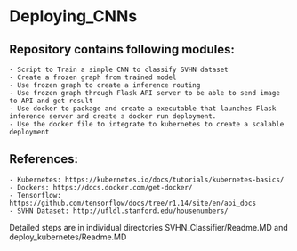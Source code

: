 # Deploying_CNNs

## Repository contains following modules:
	- Script to Train a simple CNN to classify SVHN dataset
	- Create a frozen graph from trained model
	- Use frozen graph to create a inference routing
	- Use frozen graph through Flask API server to be able to send image to API and get result
	- Use docker to package and create a executable that launches Flask inference server and create a docker run deployment.
	- Use the docker file to integrate to kubernetes to create a scalable deployment

## References:
	- Kubernetes: https://kubernetes.io/docs/tutorials/kubernetes-basics/
	- Dockers: https://docs.docker.com/get-docker/
	- Tensorflow: https://github.com/tensorflow/docs/tree/r1.14/site/en/api_docs
	- SVHN Dataset: http://ufldl.stanford.edu/housenumbers/


Detailed steps are in individual directories SVHN_Classifier/Readme.MD and deploy_kubernetes/Readme.MD

